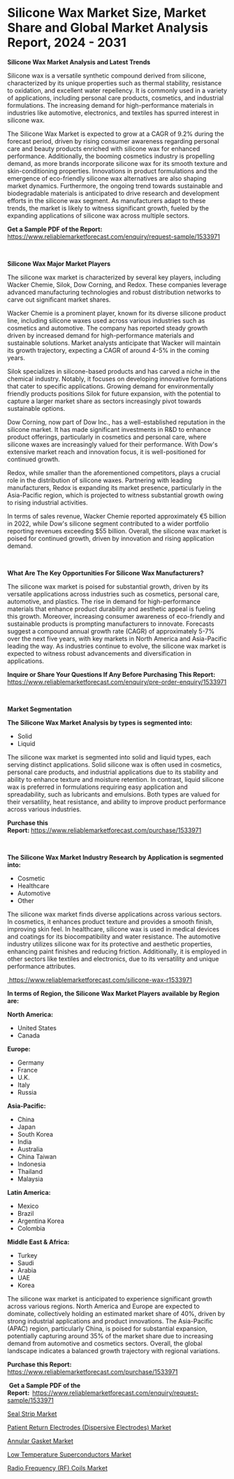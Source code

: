 <p><h1>Silicone Wax Market Size, Market Share and Global Market Analysis Report, 2024 - 2031</h1></p><p><strong>Silicone Wax Market Analysis and Latest Trends</strong></p>
<p><p>Silicone wax is a versatile synthetic compound derived from silicone, characterized by its unique properties such as thermal stability, resistance to oxidation, and excellent water repellency. It is commonly used in a variety of applications, including personal care products, cosmetics, and industrial formulations. The increasing demand for high-performance materials in industries like automotive, electronics, and textiles has spurred interest in silicone wax.</p><p>The Silicone Wax Market is expected to grow at a CAGR of 9.2% during the forecast period, driven by rising consumer awareness regarding personal care and beauty products enriched with silicone wax for enhanced performance. Additionally, the booming cosmetics industry is propelling demand, as more brands incorporate silicone wax for its smooth texture and skin-conditioning properties. Innovations in product formulations and the emergence of eco-friendly silicone wax alternatives are also shaping market dynamics. Furthermore, the ongoing trend towards sustainable and biodegradable materials is anticipated to drive research and development efforts in the silicone wax segment. As manufacturers adapt to these trends, the market is likely to witness significant growth, fueled by the expanding applications of silicone wax across multiple sectors.</p></p>
<p><strong>Get a Sample PDF of the Report:&nbsp;</strong> <a href="https://www.reliablemarketforecast.com/enquiry/request-sample/1533971?utm_campaign=1129&utm_medium=2&utm_source=Github&utm_content=ia&utm_term=09112024&utm_id=silicone-wax">https://www.reliablemarketforecast.com/enquiry/request-sample/1533971</a></p>
<p>&nbsp;</p>
<p><strong>Silicone Wax Major Market Players</strong></p>
<p><p>The silicone wax market is characterized by several key players, including Wacker Chemie, Silok, Dow Corning, and Redox. These companies leverage advanced manufacturing technologies and robust distribution networks to carve out significant market shares.</p><p>Wacker Chemie is a prominent player, known for its diverse silicone product line, including silicone waxes used across various industries such as cosmetics and automotive. The company has reported steady growth driven by increased demand for high-performance materials and sustainable solutions. Market analysts anticipate that Wacker will maintain its growth trajectory, expecting a CAGR of around 4-5% in the coming years.</p><p>Silok specializes in silicone-based products and has carved a niche in the chemical industry. Notably, it focuses on developing innovative formulations that cater to specific applications. Growing demand for environmentally friendly products positions Silok for future expansion, with the potential to capture a larger market share as sectors increasingly pivot towards sustainable options.</p><p>Dow Corning, now part of Dow Inc., has a well-established reputation in the silicone market. It has made significant investments in R&D to enhance product offerings, particularly in cosmetics and personal care, where silicone waxes are increasingly valued for their performance. With Dow's extensive market reach and innovation focus, it is well-positioned for continued growth.</p><p>Redox, while smaller than the aforementioned competitors, plays a crucial role in the distribution of silicone waxes. Partnering with leading manufacturers, Redox is expanding its market presence, particularly in the Asia-Pacific region, which is projected to witness substantial growth owing to rising industrial activities.</p><p>In terms of sales revenue, Wacker Chemie reported approximately €5 billion in 2022, while Dow's silicone segment contributed to a wider portfolio reporting revenues exceeding $55 billion. Overall, the silicone wax market is poised for continued growth, driven by innovation and rising application demand.</p></p>
<p>&nbsp;</p>
<p><strong>What Are The Key Opportunities For Silicone Wax Manufacturers?</strong></p>
<p><p>The silicone wax market is poised for substantial growth, driven by its versatile applications across industries such as cosmetics, personal care, automotive, and plastics. The rise in demand for high-performance materials that enhance product durability and aesthetic appeal is fueling this growth. Moreover, increasing consumer awareness of eco-friendly and sustainable products is prompting manufacturers to innovate. Forecasts suggest a compound annual growth rate (CAGR) of approximately 5-7% over the next five years, with key markets in North America and Asia-Pacific leading the way. As industries continue to evolve, the silicone wax market is expected to witness robust advancements and diversification in applications.</p></p>
<p><strong>Inquire or Share Your Questions If Any Before Purchasing This Report:</strong> <a href="https://www.reliablemarketforecast.com/enquiry/pre-order-enquiry/1533971?utm_campaign=1129&utm_medium=2&utm_source=Github&utm_content=ia&utm_term=09112024&utm_id=silicone-wax">https://www.reliablemarketforecast.com/enquiry/pre-order-enquiry/1533971</a></p>
<p>&nbsp;</p>
<p><strong>Market Segmentation</strong></p>
<p><strong>The Silicone Wax Market Analysis by types is segmented into:</strong></p>
<p><ul><li>Solid</li><li>Liquid</li></ul></p>
<p><p>The silicone wax market is segmented into solid and liquid types, each serving distinct applications. Solid silicone wax is often used in cosmetics, personal care products, and industrial applications due to its stability and ability to enhance texture and moisture retention. In contrast, liquid silicone wax is preferred in formulations requiring easy application and spreadability, such as lubricants and emulsions. Both types are valued for their versatility, heat resistance, and ability to improve product performance across various industries.</p></p>
<p><strong>Purchase this Report:&nbsp;</strong><a href="https://www.reliablemarketforecast.com/purchase/1533971?utm_campaign=1129&utm_medium=2&utm_source=Github&utm_content=ia&utm_term=09112024&utm_id=silicone-wax">https://www.reliablemarketforecast.com/purchase/1533971</a></p>
<p>&nbsp;</p>
<p><strong>The Silicone Wax Market Industry Research by Application is segmented into:</strong></p>
<p><ul><li>Cosmetic</li><li>Healthcare</li><li>Automotive</li><li>Other</li></ul></p>
<p><p>The silicone wax market finds diverse applications across various sectors. In cosmetics, it enhances product texture and provides a smooth finish, improving skin feel. In healthcare, silicone wax is used in medical devices and coatings for its biocompatibility and water resistance. The automotive industry utilizes silicone wax for its protective and aesthetic properties, enhancing paint finishes and reducing friction. Additionally, it is employed in other sectors like textiles and electronics, due to its versatility and unique performance attributes.</p></p>
<p><a href="https://www.reliablemarketforecast.com/silicone-wax-r1533971?utm_campaign=1129&utm_medium=2&utm_source=Github&utm_content=ia&utm_term=09112024&utm_id=silicone-wax">&nbsp;https://www.reliablemarketforecast.com/silicone-wax-r1533971</a></p>
<p><strong>In terms of Region, the Silicone Wax Market Players available by Region are:</strong></p>
<p>
    <p> <strong> North America: </strong>
        <ul>
            <li>United States</li>
            <li>Canada</li>
        </ul>
        </p> 
    <p> <strong> Europe: </strong>
        <ul>
            <li>Germany</li>
            <li>France</li>
            <li>U.K.</li>
            <li>Italy</li>
            <li>Russia</li>
        </ul>
        </p> 
    <p> <strong> Asia-Pacific: </strong>
        <ul>
            <li>China</li>
            <li>Japan</li>
            <li>South Korea</li>
            <li>India</li>
            <li>Australia</li>
            <li>China Taiwan</li>
            <li>Indonesia</li>
            <li>Thailand</li>
            <li>Malaysia</li>
        </ul>
        </p> 
    <p> <strong> Latin America: </strong>
        <ul>
            <li>Mexico</li>
            <li>Brazil</li>
            <li>Argentina Korea</li>
            <li>Colombia</li>
        </ul>
        </p> 
    <p> <strong> Middle East & Africa: </strong>
        <ul>
            <li>Turkey</li>
            <li>Saudi</li>
            <li>Arabia</li>
            <li>UAE</li>
            <li>Korea</li>
        </ul>
    </p>
    </p>
<p><p>The silicone wax market is anticipated to experience significant growth across various regions. North America and Europe are expected to dominate, collectively holding an estimated market share of 40%, driven by strong industrial applications and product innovations. The Asia-Pacific (APAC) region, particularly China, is poised for substantial expansion, potentially capturing around 35% of the market share due to increasing demand from automotive and cosmetics sectors. Overall, the global landscape indicates a balanced growth trajectory with regional variations.</p></p>
<p><strong>Purchase this Report: </strong><a href="https://www.reliablemarketforecast.com/purchase/1533971?utm_campaign=1129&utm_medium=2&utm_source=Github&utm_content=ia&utm_term=09112024&utm_id=silicone-wax">https://www.reliablemarketforecast.com/purchase/1533971</a></p>
<p>&nbsp;<strong>Get a Sample PDF of the Report:&nbsp;&nbsp;</strong><a href="https://www.reliablemarketforecast.com/enquiry/request-sample/1533971?utm_campaign=1129&utm_medium=2&utm_source=Github&utm_content=ia&utm_term=09112024&utm_id=silicone-wax">https://www.reliablemarketforecast.com/enquiry/request-sample/1533971</a></p>
<p><strong></strong></p>
<p><p><a href="https://github.com/cleora2ime/Market-Research-Report-List-1/blob/main/seal-strip-market.md?utm_campaign=1129&utm_medium=2&utm_source=Github&utm_content=ia&utm_term=09112024&utm_id=silicone-wax">Seal Strip Market</a></p><p><a href="https://issuu.com/reportprime-2/docs/patient-return-electrodes-dispersiv_78f6456e5faf23?utm_campaign=1129&utm_medium=2&utm_source=Github&utm_content=ia&utm_term=09112024&utm_id=silicone-wax">Patient Return Electrodes (Dispersive Electrodes) Market</a></p><p><a href="https://github.com/ellenqyqdyches/Market-Research-Report-List-1/blob/main/annular-gasket-market.md?utm_campaign=1129&utm_medium=2&utm_source=Github&utm_content=ia&utm_term=09112024&utm_id=silicone-wax">Annular Gasket Market</a></p><p><a href="https://github.com/marcouhbmammoc/Market-Research-Report-List-1/blob/main/low-temperature-superconductors-market.md?utm_campaign=1129&utm_medium=2&utm_source=Github&utm_content=ia&utm_term=09112024&utm_id=silicone-wax">Low Temperature Superconductors Market</a></p><p><a href="https://issuu.com/reportprime-2/docs/radio-frequency-rf-coils-market-siz_9f8117b430adeb?utm_campaign=1129&utm_medium=2&utm_source=Github&utm_content=ia&utm_term=09112024&utm_id=silicone-wax">Radio Frequency (RF) Coils Market</a></p></p>